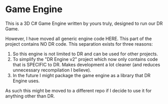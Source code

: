 # Game Engine

This is a 3D C# Game Engine written by yours truly, designed to run our DR Game.

However, I have moved all generic engine code HERE. This part of the project contains NO DR code. This separation exists for three reasons:

1) So this engine is not limited to DR and can be used for other projects.
2) To simplify the "DR Engine v2" project which now only contains code that is SPECIFIC to DR. Makes development a lot cleaner (and reduces unnecessary recompilation I believe).
3) In the future I might package the game engine as a library that DR Engine uses.

As such this might be moved to a different repo if I decide to use it for anything other than DR.
